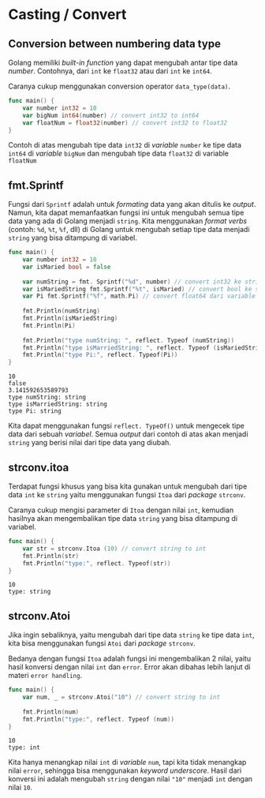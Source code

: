 # Casting / Convert

## Conversion between numbering data type

Golang memiliki *built-in function* yang dapat mengubah antar tipe data *number*. Contohnya, dari `int` ke `float32` atau dari `int` ke `int64`.

Caranya cukup menggunakan conversion operator `data_type(data)`.
```go
func main() {
	var number int32 = 10
	var bigNum int64(number) // convert int32 to int64
	var floatNum = float32(number) // convert int32 to float32
}
```

Contoh di atas mengubah tipe data `int32` di *variable* `number` ke tipe data `int64` di *variable* `bigNum` dan mengubah tipe data `float32` di variable `floatNum`

## fmt.Sprintf

Fungsi dari `Sprintf` adalah untuk *formating* data yang akan ditulis ke *output*. Namun, kita dapat memanfaatkan fungsi ini untuk mengubah semua tipe data yang ada di Golang menjadi `string`.
Kita menggunakan *format verbs* (contoh: `%d`, `%t`, `%f`, dll) di Golang untuk mengubah setiap tipe data menjadi `string` yang bisa ditampung di variabel.
```go
func main() {
	var number int32 = 10
	var isMaried bool = false
	
	var numString = fmt. Sprintf("%d", number) // convert int32 ke string
	var isMariedString fmt.Sprintf("%t", isMaried) // convert bool ke string
	var Pi fmt.Sprintf("%f", math.Pi) // convert float64 dari variable 'Pi' di package 'math' ke string
	
	fmt.Println(numString)
	fmt.Println(isMariedString)
	fmt.Println(Pi)
	
	fmt.Println("type numString: ", reflect. Typeof (numString))
	fmt.Println("type isMarriedString: ", reflect. Typeof (isMariedString))
	fmt.Println("type Pi:", reflect. Typeof(Pi))
}
```
```Output
10
false
3.141592653589793
type numString: string
type isMarriedString: string
type Pi: string
```

Kita dapat menggunakan fungsi `reflect. TypeOf()` untuk mengecek tipe data dari sebuah *variabel*. Semua *output* dari contoh di atas akan menjadi `string` yang berisi nilai dari tipe data yang diubah.

## strconv.itoa

Terdapat fungsi khusus yang bisa kita gunakan untuk mengubah dari tipe data `int` ke `string` yaitu menggunakan fungsi `Itoa` dari *package* `strconv`.

Caranya cukup mengisi parameter di `Itoa` dengan nilai `int`, kemudian hasilnya akan mengembalikan tipe data `string` yang bisa ditampung di variabel.
```go
func main() {
	var str = strconv.Itoa (10) // convert string to int
	fmt.Println(str)
	fmt.Println("type:", reflect. Typeof(str))
}
```
```Output
10
type: string
```

## strconv.Atoi

Jika ingin sebaliknya, yaitu mengubah dari tipe data `string` ke tipe data `int`, kita bisa menggunakan fungsi `Atoi` dari *package* `strconv`.

Bedanya dengan fungsi `Itoa` adalah fungsi ini mengembalikan 2 nilai, yaitu hasil konversi dengan nilai `int` dan `error`. Error akan dibahas lebih lanjut di materi `error handling`.

```go
func main() {
	var num, _ = strconv.Atoi("10") // convert string to int
	
	fmt.Println(num)
	fmt.Println("type:", reflect. Typeof (num))
}
```
```Output
10
type: int
```

Kita hanya menangkap nilai `int` di *variable* `num`, tapi kita tidak menangkap nilai `error`, sehingga bisa menggunakan *keyword underscore*. Hasil dari konversi ini adalah mengubah `string` dengan nilai `"10"` menjadi `int` dengan nilai `10`.
